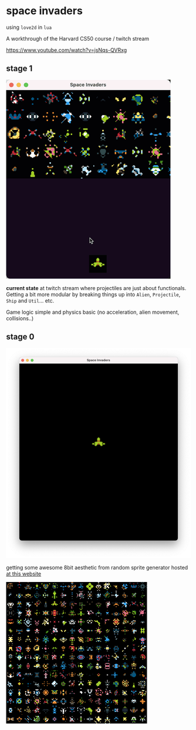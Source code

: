 # space invaders

using `love2d` in `lua`

A workthrough of the Harvard CS50 course / twitch stream

https://www.youtube.com/watch?v=jsNqs-QVRxg

## stage 1

![](space-invaders-02.gif)

**current state** at twitch stream where projectiles are just about functionals. Getting a bit more modular by breaking things up into `Alien`, `Projectile`, `Ship` and `Util`... etc.

Game logic simple and physics basic (no acceleration, alien movement, collisions..)

## stage 0

![](retro-01.png)

getting some awesome 8bit aesthetic from random sprite generator hosted [at this website](http://img.uninhabitant.com/spritegen.html)

![](graphics/aliens12.png)

